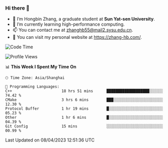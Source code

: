 ### Hi there 👋

- 🔭 I’m Hongbin Zhang, a graduate student at **Sun Yat-sen University**.
- 🌱 I’m currently learning high-performance computing.
- 📫 You can contact me at zhanghb55@mail2.sysu.edu.cn.
- 👀 You can visit my personal website at https://zhang-hb.com/.

<!--START_SECTION:waka-->
![Code Time](http://img.shields.io/badge/Code%20Time-155%20hrs%2029%20mins-blue)

![Profile Views](http://img.shields.io/badge/Profile%20Views-3-blue)

📊 **This Week I Spent My Time On** 

```text
🕑︎ Time Zone: Asia/Shanghai

💬 Programming Languages: 
C++                      18 hrs 51 mins      ███████████████████░░░░░░   74.42 % 
CMake                    3 hrs 6 mins        ███░░░░░░░░░░░░░░░░░░░░░░   12.30 % 
Protocol Buffer          1 hr 19 mins        █░░░░░░░░░░░░░░░░░░░░░░░░   05.23 % 
Other                    1 hr 6 mins         █░░░░░░░░░░░░░░░░░░░░░░░░   04.39 % 
Git Config               15 mins             ░░░░░░░░░░░░░░░░░░░░░░░░░   00.99 % 
```


 Last Updated on 08/04/2023 12:51:36 UTC
<!--END_SECTION:waka-->